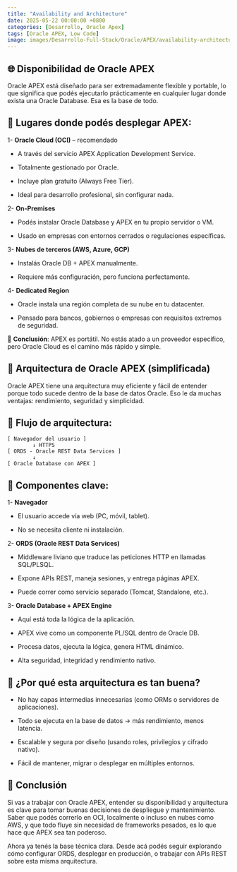 ```yaml
---
title: "Availability and Architecture"
date: 2025-05-22 00:00:00 +0800
categories: [Desarrollo, Oracle Apex]
tags: [Oracle APEX, Low Code]
image: images/Desarrollo-Full-Stack/Oracle/APEX/availability-architecture.jpg
---
```


## 🌐 **Disponibilidad de Oracle APEX**

Oracle APEX está diseñado para ser extremadamente flexible y portable, lo que significa que podés ejecutarlo prácticamente en cualquier lugar donde exista una Oracle Database. Esa es la base de todo.

## 📍 **Lugares donde podés desplegar APEX**:

1- **Oracle Cloud (OCI)** – recomendado

- A través del servicio APEX Application Development Service.

- Totalmente gestionado por Oracle.

- Incluye plan gratuito (Always Free Tier).

- Ideal para desarrollo profesional, sin configurar nada.

2- **On-Premises**

- Podés instalar Oracle Database y APEX en tu propio servidor o VM.

- Usado en empresas con entornos cerrados o regulaciones específicas.

3- **Nubes de terceros (AWS, Azure, GCP)**

- Instalás Oracle DB + APEX manualmente.

- Requiere más configuración, pero funciona perfectamente.

4- **Dedicated Region**

- Oracle instala una región completa de su nube en tu datacenter.

- Pensado para bancos, gobiernos o empresas con requisitos extremos de seguridad.

🔸 **Conclusión**: APEX es portátil. No estás atado a un proveedor específico, pero Oracle Cloud es el camino más rápido y simple.

## 🧱 **Arquitectura de Oracle APEX (simplificada)**

Oracle APEX tiene una arquitectura muy eficiente y fácil de entender porque todo sucede dentro de la base de datos Oracle. Eso le da muchas ventajas: rendimiento, seguridad y simplicidad.

## 🔄 **Flujo de arquitectura**:

```plaintext
[ Navegador del usuario ]
        ↓ HTTPS
[ ORDS - Oracle REST Data Services ]
        ↓
[ Oracle Database con APEX ]
```

## 🧩 **Componentes clave**:

1- **Navegador**

- El usuario accede vía web (PC, móvil, tablet).

- No se necesita cliente ni instalación.

2- **ORDS (Oracle REST Data Services)**

- Middleware liviano que traduce las peticiones HTTP en llamadas SQL/PLSQL.

- Expone APIs REST, maneja sesiones, y entrega páginas APEX.

- Puede correr como servicio separado (Tomcat, Standalone, etc.).

3- **Oracle Database + APEX Engine**

- Aquí está toda la lógica de la aplicación.

- APEX vive como un componente PL/SQL dentro de Oracle DB.

- Procesa datos, ejecuta la lógica, genera HTML dinámico.

- Alta seguridad, integridad y rendimiento nativo.

## 🚀 **¿Por qué esta arquitectura es tan buena?**

- No hay capas intermedias innecesarias (como ORMs o servidores de aplicaciones).

- Todo se ejecuta en la base de datos → más rendimiento, menos latencia.

- Escalable y segura por diseño (usando roles, privilegios y cifrado nativo).

- Fácil de mantener, migrar o desplegar en múltiples entornos.

## 🎯 **Conclusión**

Si vas a trabajar con Oracle APEX, entender su disponibilidad y arquitectura es clave para tomar buenas decisiones de despliegue y mantenimiento. Saber que podés correrlo en OCI, localmente o incluso en nubes como AWS, y que todo fluye sin necesidad de frameworks pesados, es lo que hace que APEX sea tan poderoso.

Ahora ya tenés la base técnica clara. Desde acá podés seguir explorando cómo configurar ORDS, desplegar en producción, o trabajar con APIs REST sobre esta misma arquitectura.